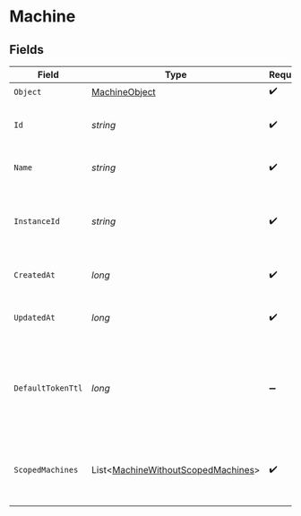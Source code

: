 # Machine


## Fields

| Field                                                                                         | Type                                                                                          | Required                                                                                      | Description                                                                                   |
| --------------------------------------------------------------------------------------------- | --------------------------------------------------------------------------------------------- | --------------------------------------------------------------------------------------------- | --------------------------------------------------------------------------------------------- |
| `Object`                                                                                      | [MachineObject](../../Models/Components/MachineObject.md)                                     | :heavy_check_mark:                                                                            | N/A                                                                                           |
| `Id`                                                                                          | *string*                                                                                      | :heavy_check_mark:                                                                            | Unique identifier for the machine.                                                            |
| `Name`                                                                                        | *string*                                                                                      | :heavy_check_mark:                                                                            | The name of the machine.                                                                      |
| `InstanceId`                                                                                  | *string*                                                                                      | :heavy_check_mark:                                                                            | The ID of the instance this machine belongs to.                                               |
| `CreatedAt`                                                                                   | *long*                                                                                        | :heavy_check_mark:                                                                            | Unix timestamp of creation.                                                                   |
| `UpdatedAt`                                                                                   | *long*                                                                                        | :heavy_check_mark:                                                                            | Unix timestamp of last update.                                                                |
| `DefaultTokenTtl`                                                                             | *long*                                                                                        | :heavy_minus_sign:                                                                            | The default time-to-live (TTL) in seconds for tokens created by this machine.                 |
| `ScopedMachines`                                                                              | List<[MachineWithoutScopedMachines](../../Models/Components/MachineWithoutScopedMachines.md)> | :heavy_check_mark:                                                                            | Array of machines this machine has access to.                                                 |